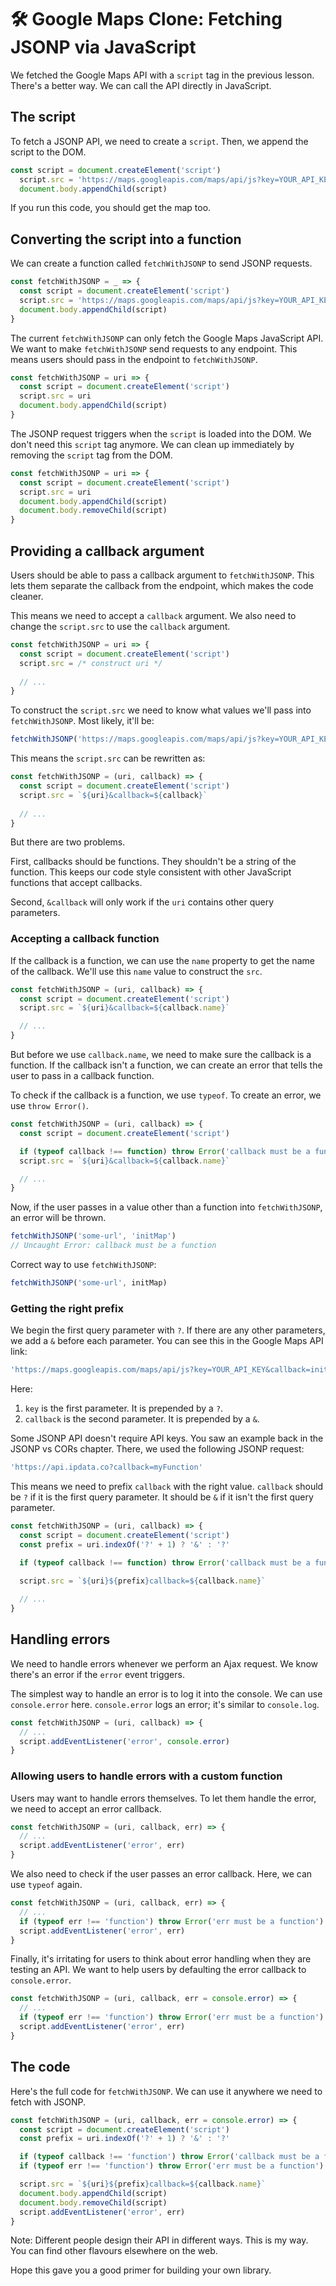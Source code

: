 # 🛠️ Google Maps Clone: Fetching JSONP via JavaScript

We fetched the Google Maps API with a `script` tag in the previous lesson. There's a better way. We can call the API directly in JavaScript. 

## The script

To fetch a JSONP API, we need to create a `script`. Then, we append the script to the DOM. 

```js
const script = document.createElement('script')
  script.src = 'https://maps.googleapis.com/maps/api/js?key=YOUR_API_KEY&callback=initMap'
  document.body.appendChild(script)
```

If you run this code, you should get the map too. 

## Converting the script into a function

We can create a function called `fetchWithJSONP` to send JSONP requests. 

```js
const fetchWithJSONP = _ => {
  const script = document.createElement('script')
  script.src = 'https://maps.googleapis.com/maps/api/js?key=YOUR_API_KEY&callback=initMap'
  document.body.appendChild(script)
}
```

The current `fetchWithJSONP` can only fetch the Google Maps  JavaScript API. We want to make `fetchWithJSONP` send requests to any endpoint. This means users should pass in the endpoint to `fetchWithJSONP`. 

```js
const fetchWithJSONP = uri => {
  const script = document.createElement('script')
  script.src = uri
  document.body.appendChild(script)
}
```

The JSONP request triggers when the `script` is loaded into the DOM. We don't need this `script` tag anymore. We can clean up immediately by removing the `script` tag from the DOM. 

```js
const fetchWithJSONP = uri => {
  const script = document.createElement('script')
  script.src = uri
  document.body.appendChild(script)
  document.body.removeChild(script)
}
```

## Providing a callback argument

Users should be able to pass a callback argument to `fetchWithJSONP`. This lets them separate the callback from the endpoint, which makes the code cleaner. 

This means we need to accept a `callback` argument. 
We also need to change the `script.src` to use the `callback` argument. 

```js
const fetchWithJSONP = uri => {
  const script = document.createElement('script')
  script.src = /* construct uri */
  
  // ...
}
```

To construct the `script.src` we need to know what values we'll pass into `fetchWithJSONP`. Most likely, it'll be: 

```js
fetchWithJSONP('https://maps.googleapis.com/maps/api/js?key=YOUR_API_KEY', 'initMap')
```

This means the `script.src` can be rewritten as: 

```js
const fetchWithJSONP = (uri, callback) => {
  const script = document.createElement('script')
  script.src = `${uri}&callback=${callback}`
  
  // ...
}
```

But there are two problems. 

First, callbacks should be functions. They shouldn't be a string of the function. This keeps our code style consistent with other JavaScript functions that accept callbacks. 

Second, `&callback` will only work if the `uri` contains other query parameters. 

### Accepting a callback function

If the callback is a function, we can use the `name` property to get the name of the callback. We'll use this `name` value to construct the `src`. 

```js
const fetchWithJSONP = (uri, callback) => {
  const script = document.createElement('script')
  script.src = `${uri}&callback=${callback.name}`

  // ...
}
```

But before we use `callback.name`, we need to make sure the callback is a function. If the callback isn't a function, we can create an error that tells the user to pass in a callback function. 

To check if the callback is a function, we use `typeof`. To create an error, we use `throw Error()`. 

```js
const fetchWithJSONP = (uri, callback) => {
  const script = document.createElement('script')

  if (typeof callback !== function) throw Error('callback must be a function')
  script.src = `${uri}&callback=${callback.name}`

  // ...
}
```

Now, if the user passes in a value other than a function into `fetchWithJSONP`, an error will be thrown. 

```js
fetchWithJSONP('some-url', 'initMap')
// Uncaught Error: callback must be a function
```

Correct way to use `fetchWithJSONP`: 

```js
fetchWithJSONP('some-url', initMap)
```

### Getting the right prefix

We begin the first query parameter with `?`. If there are any other parameters, we add a `&` before each parameter. You can see this in the Google Maps API link: 

```js
'https://maps.googleapis.com/maps/api/js?key=YOUR_API_KEY&callback=initMap'
```

Here: 

1. `key` is the first parameter. It is prepended by a `?`. 
2. `callback` is the second parameter. It is prepended by a `&`. 

Some JSONP API doesn't require API keys. You saw an example back in the JSONP vs CORs chapter. There, we used the following JSONP request:

```js
'https://api.ipdata.co?callback=myFunction'
```

This means we need to prefix `callback` with the right value. `callback` should be `?` if it is the first query parameter. It should be `&` if it isn't the first query parameter. 

```js
const fetchWithJSONP = (uri, callback) => {
  const script = document.createElement('script')
  const prefix = uri.indexOf('?' + 1) ? '&' : '?'
  
  if (typeof callback !== function) throw Error('callback must be a function')

  script.src = `${uri}${prefix}callback=${callback.name}`

  // ...
}
```

## Handling errors

We need to handle errors whenever we perform an Ajax request. We know there's an error if the `error` event triggers. 

The simplest way to handle an error is to log it into the console. We can use `console.error` here. `console.error` logs an error; it's similar to `console.log`. 

```js
const fetchWithJSONP = (uri, callback) => {
  // ... 
  script.addEventListener('error', console.error)
}
```

### Allowing users to handle errors with a custom function

Users may want to handle errors themselves. To let them handle the error, we need to accept an error callback. 

```js
const fetchWithJSONP = (uri, callback, err) => {
  // ...
  script.addEventListener('error', err)
}
```

We also need to check if the user passes an error callback.  Here, we can use `typeof` again. 

```js
const fetchWithJSONP = (uri, callback, err) => {
  // ...
  if (typeof err !== 'function') throw Error('err must be a function')
  script.addEventListener('error', err)
}
```

Finally, it's irritating for users to think about error handling when they are testing an API. We want to help users by defaulting the error callback to `console.error`. 

```js
const fetchWithJSONP = (uri, callback, err = console.error) => {
  // ...
  if (typeof err !== 'function') throw Error('err must be a function')
  script.addEventListener('error', err)
}
```

## The code

Here's the full code for `fetchWithJSONP`. We can use it anywhere we need to fetch with JSONP. 

```js
const fetchWithJSONP = (uri, callback, err = console.error) => {
  const script = document.createElement('script')
  const prefix = uri.indexOf('?' + 1) ? '&' : '?'

  if (typeof callback !== 'function') throw Error('callback must be a function')
  if (typeof err !== 'function') throw Error('err must be a function')

  script.src = `${uri}${prefix}callback=${callback.name}`
  document.body.appendChild(script)
  document.body.removeChild(script)
  script.addEventListener('error', err)
}
```

Note: Different people design their API in different ways. This is my way. You can find other flavours elsewhere on the web. 

Hope this gave you a good primer for building your own library. 

